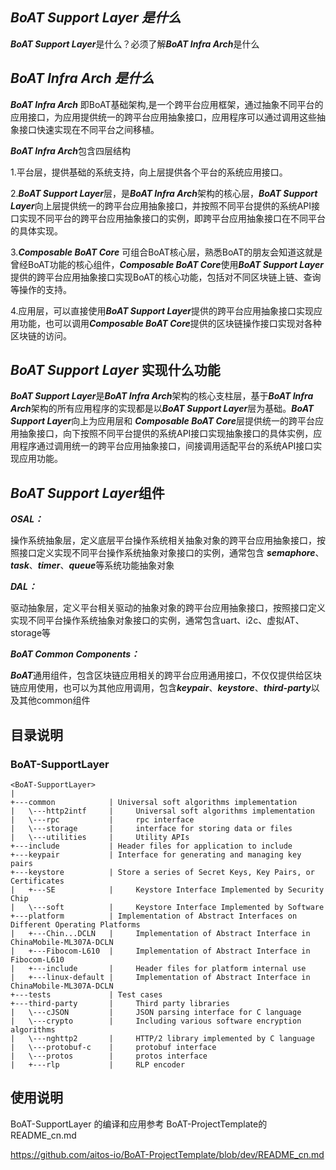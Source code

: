 ## ***BoAT Support Layer 是什么***
***BoAT Support Layer***是什么？必须了解***BoAT Infra Arch***是什么
    
## ***BoAT Infra Arch 是什么***
***BoAT Infra Arch*** 即BoAT基础架构,是一个跨平台应用框架，通过抽象不同平台的应用接口，为应用提供统一的跨平台应用抽象接口，应用程序可以通过调用这些抽象接口快速实现在不同平台之间移植。

***BoAT Infra Arch***包含四层结构
    
1.平台层，提供基础的系统支持，向上层提供各个平台的系统应用接口。
    
2.***BoAT Support Layer***层，是***BoAT Infra Arch***架构的核心层，***BoAT Support Layer***向上层提供统一的跨平台应用抽象接口，并按照不同平台提供的系统API接口实现不同平台的跨平台应用抽象接口的实例，即跨平台应用抽象接口在不同平台的具体实现。

3.***Composable BoAT Core*** 可组合BoAT核心层，熟悉BoAT的朋友会知道这就是曾经BoAT功能的核心组件，***Composable BoAT Core***使用***BoAT Support Layer***提供的跨平台应用抽象接口实现BoAT的核心功能，包括对不同区块链上链、查询等操作的支持。

4.应用层，可以直接使用***BoAT Support Layer***提供的跨平台应用抽象接口实现应用功能，也可以调用***Composable BoAT Core***提供的区块链操作接口实现对各种区块链的访问。

## ***BoAT Support Layer*** 实现什么功能
***BoAT Support Layer***是***BoAT Infra Arch***架构的核心支柱层，基于***BoAT Infra Arch***架构的所有应用程序的实现都是以***BoAT Support Layer***层为基础。***BoAT Support Layer***向上为应用层和 ***Composable BoAT Core***层提供统一的跨平台应用抽象接口，向下按照不同平台提供的系统API接口实现抽象接口的具体实例，应用程序通过调用统一的跨平台应用抽象接口，间接调用适配平台的系统API接口实现应用功能。

## ***BoAT Support Layer***组件
***OSAL：***

操作系统抽象层，定义底层平台操作系统相关抽象对象的跨平台应用抽象接口，按照接口定义实现不同平台操作系统抽象对象接口的实例，通常包含 ***semaphore***、***task***、***timer***、***queue***等系统功能抽象对象
	
***DAL：***

驱动抽象层，定义平台相关驱动的抽象对象的跨平台应用抽象接口，按照接口定义实现不同平台操作系统抽象对象接口的实例，通常包含uart、i2c、虚拟AT、storage等
	
***BoAT Common Components：***

***BoAT***通用组件，包含区块链应用相关的跨平台应用通用接口，不仅仅提供给区块链应用使用，也可以为其他应用调用，包含***keypair***、***keystore***、***third-party***以及其他common组件

## 目录说明
### BoAT-SupportLayer
```
<BoAT-SupportLayer>
|
+---common            | Universal soft algorithms implementation
|   \---http2intf     |     Universal soft algorithms implementation
|   \---rpc           |     rpc interface
|   \---storage       |     interface for storing data or files
|   \---utilities     |     Utility APIs
+---include           | Header files for application to include
+---keypair           | Interface for generating and managing key pairs
+---keystore          | Store a series of Secret Keys, Key Pairs, or Certificates
|   +---SE            |     Keystore Interface Implemented by Security Chip
|   \---soft          |     Keystore Interface Implemented by Software
+---platform          | Implementation of Abstract Interfaces on Different Operating Platforms
|   +---Chin...DCLN   |     Implementation of Abstract Interface in ChinaMobile-ML307A-DCLN
|   +---Fibocom-L610  |     Implementation of Abstract Interface in Fibocom-L610
|   +---include       |     Header files for platform internal use
|   +---linux-default |     Implementation of Abstract Interface in ChinaMobile-ML307A-DCLN
+---tests             | Test cases
+---third-party       |     Third party libraries
|   \---cJSON         |     JSON parsing interface for C language 
|   \---crypto        |     Including various software encryption algorithms
|   \---nghttp2       |     HTTP/2 library implemented by C language
|   \---protobuf-c    |     protobuf interface
|   \---protos        |     protos interface
|   +---rlp           |     RLP encoder

```
## 使用说明
BoAT-SupportLayer 的编译和应用参考 BoAT-ProjectTemplate的README_cn.md

https://github.com/aitos-io/BoAT-ProjectTemplate/blob/dev/README_cn.md
